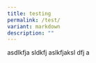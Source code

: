 ```yaml
---
title: testing
permalink: /test/
variant: markdown
description: ""
---
```

<p>asdlkfja sldkfj aslkfjaksl dfj a</p>